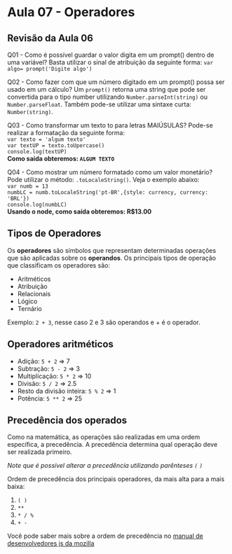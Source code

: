 # Aula 07 - Operadores

## Revisão da Aula 06

Q01 - Como é possível guardar o valor digita em um prompt() dentro de uma variável?
Basta utilizar o sinal de atribuição da seguinte forma: `var algo= prompt('Digite algo')`

Q02 - Como fazer com que um número digitado em um prompt() possa ser usado em um cálculo?
Um `prompt()` retorna uma string que pode ser convertida para o tipo number utilizando `Number.parseInt(string)` ou `Number.parseFloat`. Também pode-se utilizar uma sintaxe curta: `Number(string)`.

Q03 - Como transformar um texto to para letras MAIÚSULAS?
Pode-se realizar a formatação da seguinte forma:<br/>
`var texto = 'algum texto'`<br/>
`var textUP = texto.toUpercase()`<br/>
`console.log(textUP)`<br/>
**Como saída obteremos: `ALGUM TEXTO`**

Q04 - Como mostrar um número formatado como um valor monetário?
Pode utilizar o método: `.toLocaleString()`. Veja o exemplo abaixo:<br/>
`var numb = 13`<br/>
`numbLC = numb.toLocaleString('pt-BR',{style: currency, currency: 'BRL'})`<br/>
`console.log(numbLC)`<br/>
**Usando o node, como saída obteremos: R$13.00**

## Tipos de Operadores

Os **operadores** são símbolos que representam determinadas operações que são aplicadas sobre os **operandos**. Os principais tipos de operação que classificam os operadores são:

- Aritméticos
- Atribuição
- Relacionais
- Lógico
- Ternário

Exemplo: `2 + 3`, nesse caso 2 e 3 são operandos e + é o operador.

## Operadores aritméticos

- Adição: `5 + 2` => 7
- Subtração: `5 - 2` => 3
- Multiplicação: `5 * 2` => 10
- Divisão: `5 / 2` => 2.5
- Resto da divisão inteira: `5 % 2` => 1
- Potência: `5 ** 2` => 25

## Precedência dos operados

Como na matemática, as operações são realizadas em uma ordem específica, a precedência. A precedência determina qual operação deve ser realizada primeiro.

_Note que é possível alterar a precedência utilizando parênteses `(` `)`_

Ordem de precedência dos principais operadores, da mais alta para a mais baixa:

1. `( )`
2. `**`
3. `* / %`
4. `+ -`

Você pode saber mais sobre a ordem de precedência no [manual de desenvolvedores js da mozilla](https://developer.mozilla.org/pt-BR/docs/Web/JavaScript/Reference/Operators/Operator_Precedence)
